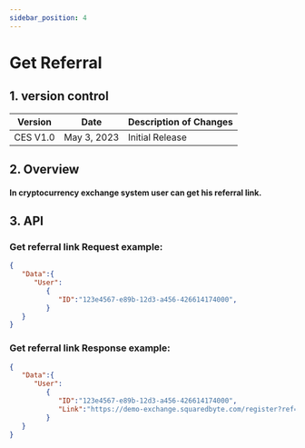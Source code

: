 ```yaml
---
sidebar_position: 4
---
```


# Get Referral

## 1. version control

| Version  | Date        | Description of Changes |
| -------- | ----------- | ---------------------- |
| CES V1.0 | May 3, 2023 | Initial Release        |

## 2. Overview

#### In cryptocurrency exchange system user can get his referral link.


## 3. API

### Get referral link Request example:

```json
{
   "Data":{
      "User":
         {
            "ID":"123e4567-e89b-12d3-a456-426614174000",
         }
   }
}
```

### Get referral link Response example:

```json
{
   "Data":{
      "User":
         {
            "ID":"123e4567-e89b-12d3-a456-426614174000",
            "Link":"https://demo-exchange.squaredbyte.com/register?ref=8lDb96EgCm0yml4w"
         }
   }
}

```
